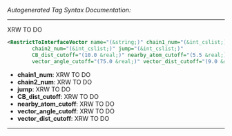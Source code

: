 <!-- THIS IS AN AUTOGENERATED FILE: Don't edit it directly, instead change the schema definition in the code itself. -->

_Autogenerated Tag Syntax Documentation:_

---
XRW TO DO

```xml
<RestrictToInterfaceVector name="(&string;)" chain1_num="(&int_cslist;)"
        chain2_num="(&int_cslist;)" jump="(&int_cslist;)"
        CB_dist_cutoff="(10.0 &real;)" nearby_atom_cutoff="(5.5 &real;)"
        vector_angle_cutoff="(75.0 &real;)" vector_dist_cutoff="(9.0 &real;)" />
```

-   **chain1_num**: XRW TO DO
-   **chain2_num**: XRW TO DO
-   **jump**: XRW TO DO
-   **CB_dist_cutoff**: XRW TO DO
-   **nearby_atom_cutoff**: XRW TO DO
-   **vector_angle_cutoff**: XRW TO DO
-   **vector_dist_cutoff**: XRW TO DO

---
